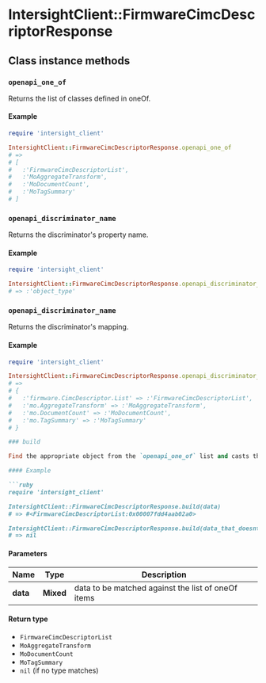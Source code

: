 # IntersightClient::FirmwareCimcDescriptorResponse

## Class instance methods

### `openapi_one_of`

Returns the list of classes defined in oneOf.

#### Example

```ruby
require 'intersight_client'

IntersightClient::FirmwareCimcDescriptorResponse.openapi_one_of
# =>
# [
#   :'FirmwareCimcDescriptorList',
#   :'MoAggregateTransform',
#   :'MoDocumentCount',
#   :'MoTagSummary'
# ]
```

### `openapi_discriminator_name`

Returns the discriminator's property name.

#### Example

```ruby
require 'intersight_client'

IntersightClient::FirmwareCimcDescriptorResponse.openapi_discriminator_name
# => :'object_type'
```

### `openapi_discriminator_name`

Returns the discriminator's mapping.

#### Example

```ruby
require 'intersight_client'

IntersightClient::FirmwareCimcDescriptorResponse.openapi_discriminator_mapping
# =>
# {
#   :'firmware.CimcDescriptor.List' => :'FirmwareCimcDescriptorList',
#   :'mo.AggregateTransform' => :'MoAggregateTransform',
#   :'mo.DocumentCount' => :'MoDocumentCount',
#   :'mo.TagSummary' => :'MoTagSummary'
# }

### build

Find the appropriate object from the `openapi_one_of` list and casts the data into it.

#### Example

```ruby
require 'intersight_client'

IntersightClient::FirmwareCimcDescriptorResponse.build(data)
# => #<FirmwareCimcDescriptorList:0x00007fdd4aab02a0>

IntersightClient::FirmwareCimcDescriptorResponse.build(data_that_doesnt_match)
# => nil
```

#### Parameters

| Name | Type | Description |
| ---- | ---- | ----------- |
| **data** | **Mixed** | data to be matched against the list of oneOf items |

#### Return type

- `FirmwareCimcDescriptorList`
- `MoAggregateTransform`
- `MoDocumentCount`
- `MoTagSummary`
- `nil` (if no type matches)

